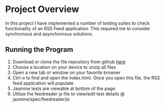 # Project Overview

In this project I have implemented a number of testing suites to check functionality of an RSS Feed application. This required me to consider synchronous and asynchonrous solutions. 


## Running the Program
<ol>
    <li>Download or clone the file repository from github <a href="">here</a></li>
    <li>Choose a location on your device to unzip all files</li>
    <li>Open a new tab or window on your favorite browser</li>
    <li>Ctrl-o to find and open the index.html. Once you open this file, the RSS feed application will populate</li>
    <li>Jasmine tests are viewable at bottom of the page.</li>
    <li>Utilize the feedreader js file to view/edit test details @ jasmine/spec/feedreader/js</li>